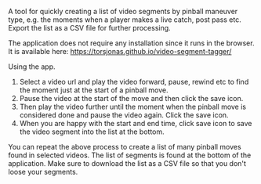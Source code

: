 A tool for quickly creating a list of video segments by pinball maneuver type, e.g. the moments when a player makes a live catch, post pass etc. Export the list as a CSV file for further processing.

The application does not require any installation since it runs in the browser. It is available here: https://torsjonas.github.io/video-segment-tagger/

Using the app.
1. Select a video url and play the video forward, pause, rewind etc to find the moment just at the start of a pinball move.
2. Pause the video at the start of the move and then click the save icon. 
3. Then play the video further until the moment when the pinball move is considered done and pause the video again. Click the save icon. 
4. When you are happy with the start and end time, click save icon to save the video segment into the list at the bottom.

You can repeat the above process to create a list of many pinball moves found in selected videos. The list of segments is found at the bottom of the application. Make sure to download the list as a CSV file so that you don't loose your segments. 
